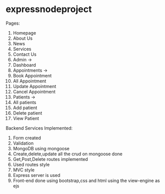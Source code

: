 # expressnodeproject

Pages:
1.	Homepage
2.	About Us
3.	News
4.	Services
5.	Contact Us
6.	Admin   ->
1.	 Dashboard
2.	Appointments ->
1.	Book Appointment
2.	All Appointment
3.	Update Appointment
4.	Cancel Appointment
3.	Patients ->
1.	All patients
2.	Add patient
3.	Delete patient
4.	View Patient



Backend Services Implemented:
1.	 Form created 
2.	Validation
3.	MongoDB using mongoose
4.	Create,delete,update  all the crud on mongoose done
5.	Get,Post,Delete routes implemented
6.	Used routes style
7.	MVC style 
8.	Express server is used
9.	Front-end done using bootstrap,css and html using the view-engine as ejs 
